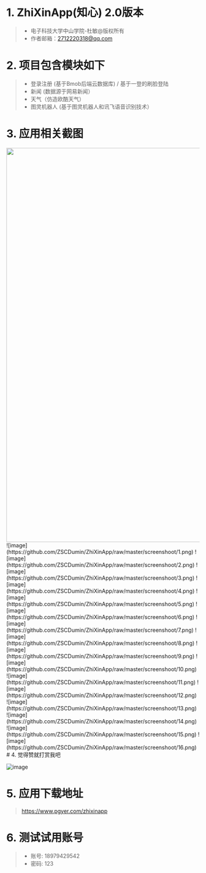# 1. ZhiXinApp(知心) 2.0版本

>+ 电子科技大学中山学院-杜敏@版权所有
>+ 作者邮箱：2712220318@qq.com

# 2. 项目包含模块如下

>+ 登录注册 (基于Bmob后端云数据库) / 基于一登的刷脸登陆
>+ 新闻 (数据源于网易新闻）
>+ 天气（仿造欧酷天气）
>+ 图灵机器人 (基于图灵机器人和讯飞语音识别技术）


# 3. 应用相关截图

<img width="720" height="1028" src="https://github.com/ZSCDumin/ZhiXinApp/raw/master/screenshoot/1.png"/>
![image](https://github.com/ZSCDumin/ZhiXinApp/raw/master/screenshoot/1.png)
![image](https://github.com/ZSCDumin/ZhiXinApp/raw/master/screenshoot/2.png)
![image](https://github.com/ZSCDumin/ZhiXinApp/raw/master/screenshoot/3.png)
![image](https://github.com/ZSCDumin/ZhiXinApp/raw/master/screenshoot/4.png)
![image](https://github.com/ZSCDumin/ZhiXinApp/raw/master/screenshoot/5.png)
![image](https://github.com/ZSCDumin/ZhiXinApp/raw/master/screenshoot/6.png)
![image](https://github.com/ZSCDumin/ZhiXinApp/raw/master/screenshoot/7.png)
![image](https://github.com/ZSCDumin/ZhiXinApp/raw/master/screenshoot/8.png)
![image](https://github.com/ZSCDumin/ZhiXinApp/raw/master/screenshoot/9.png)
![image](https://github.com/ZSCDumin/ZhiXinApp/raw/master/screenshoot/10.png)
![image](https://github.com/ZSCDumin/ZhiXinApp/raw/master/screenshoot/11.png)
![image](https://github.com/ZSCDumin/ZhiXinApp/raw/master/screenshoot/12.png)
![image](https://github.com/ZSCDumin/ZhiXinApp/raw/master/screenshoot/13.png)
![image](https://github.com/ZSCDumin/ZhiXinApp/raw/master/screenshoot/14.png)
![image](https://github.com/ZSCDumin/ZhiXinApp/raw/master/screenshoot/15.png)
![image](https://github.com/ZSCDumin/ZhiXinApp/raw/master/screenshoot/16.png)
# 4. 觉得赞就打赏我吧

![image](https://github.com/ZSCDumin/ZhiXinApp/raw/master/screenshoot/17.png)

# 5. 应用下载地址

> https://www.pgyer.com/zhixinapp

# 6. 测试试用账号

>+  账号: 18979429542
>+  密码: 123
